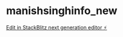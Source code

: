 # manishsinghinfo_new

[Edit in StackBlitz next generation editor ⚡️](https://stackblitz.com/~/github.com/mangollc/manishsinghinfo_new)